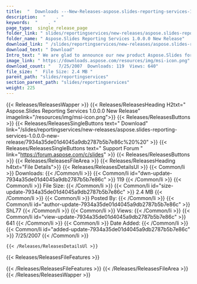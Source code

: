 ```yaml
---
title:  "  Downloads ---New-Releases-aspose.slides-reporting-services-1.0.0.0-new-release . " 
description:  "    . " 
keywords:  "    . " 
page_type:  single_release_page
folder_link: " slides/reportingservices/new-releases/aspose.slides-reporting-services-1.0.0.0-new-release/"
folder_name: " Aspose.Slides Reporting Services 1.0.0.0 New Release"
download_link: " /slides/reportingservices/new-releases/aspose.slides-reporting-services-1.0.0.0-new-release/7934a35de01d4045a9db2787b5b7e86c"
download_text: " Download"
Intro_text: " We are glad to announce our new product Aspose.Slides for Reporting Services.Asp..."
image_link: " https://downloads.aspose.com/resources/img/msi-icon.png"
download_count: "   7/25/2007  Downloads: 119  Views: 640"
file_size: "  File Size: 2.4 MB "
parent_path: "slides/reportingservices"
section_parent_path: "slides/reportingservices"
weight: 225 
---
```


{{< Releases/ReleasesWapper >}}
  {{< Releases/ReleasesHeading H2txt=" Aspose.Slides Reporting Services 1.0.0.0 New Release" imagelink="/resources/img/msi-icon.png">}}
  {{< Releases/ReleasesButtons >}}
    {{< Releases/ReleasesSingleButtons text=" Download" link="/slides/reportingservices/new-releases/aspose.slides-reporting-services-1.0.0.0-new-release/7934a35de01d4045a9db2787b5b7e86c%20%20" >}}
    {{< Releases/ReleasesSingleButtons text=" Support Forum " link="https://forum.aspose.com/c/slides" >}}
  {{< Releases/ReleasesButtons >}}
  {{< Releases/ReleasesFileArea >}}
    {{< Releases/ReleasesHeading h4txt="File Details">}}
    {{< Releases/ReleasesDetailsUl >}}
            {{< Common/li  >}} Downloads: {{< /Common/li >}} 
      {{< Common/li id="dwn-update-7934a35de01d4045a9db2787b5b7e86c" >}} 119 {{< /Common/li >}} 
      {{< Common/li  >}} File Size: {{< /Common/li >}} 
      {{< Common/li id="size-update-7934a35de01d4045a9db2787b5b7e86c" >}} 2.4 MB {{< /Common/li >}} 
      {{< Common/li  >}} Posted By: {{< /Common/li >}} 
      {{< Common/li id="author-update-7934a35de01d4045a9db2787b5b7e86c" >}} ShL77 {{< /Common/li >}} 
      {{< Common/li  >}} Views: {{< /Common/li >}} 
      {{< Common/li id="view-update-7934a35de01d4045a9db2787b5b7e86c" >}} 641 {{< /Common/li >}} 
      {{< Common/li  >}} Date Added: {{< /Common/li >}} 
      {{< Common/li id="added-update-7934a35de01d4045a9db2787b5b7e86c" >}} 7/25/2007 {{< /Common/li >}} 

    {{< /Releases/ReleasesDetailsUl >}}

  {{< Releases/ReleasesFileFeatures >}}
      
  {{< /Releases/ReleasesFileFeatures >}}
 {{< /Releases/ReleasesFileArea >}}
{{< /Releases/ReleasesWapper >}}


